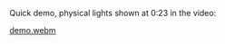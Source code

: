 Quick demo, physical lights shown at 0:23 in the video:

[demo.webm](https://user-images.githubusercontent.com/10235825/215983194-5d8ec95a-798c-461c-8c85-9c08f8c1f845.webm)
